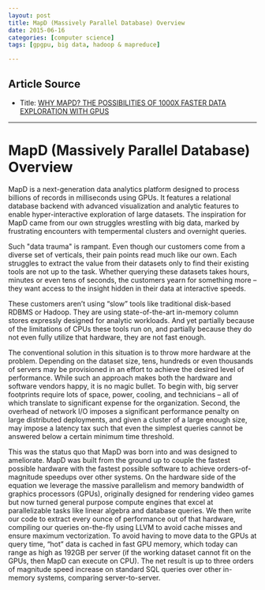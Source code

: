 ```yaml
---
layout: post
title: MapD (Massively Parallel Database) Overview
date: 2015-06-16
categories: [computer science]
tags: [gpgpu, big data, hadoop & mapreduce]

---
```


## Article Source
* Title: [WHY MAPD? THE POSSIBILITIES OF 1000X FASTER DATA EXPLORATION WITH GPUS](http://www.mapd.com/blog/2015/06/04/mapd/)

---

# MapD (Massively Parallel Database) Overview


MapD is a next-generation data analytics platform designed to process billions of records in milliseconds using GPUs. It features a relational database backend with advanced visualization and analytic features to enable hyper-interactive exploration of large datasets. The inspiration for MapD came from our own struggles wrestling with big data, marked by frustrating encounters with tempermental clusters and overnight queries.

Such "data trauma" is rampant. Even though our customers come from a diverse set of verticals, their pain points read much like our own. Each struggles to extract the value from their datasets only to find their existing tools are not up to the task. Whether querying these datasets takes hours, minutes or even tens of seconds, the customers yearn for something more – they want access to the insight hidden in their data at interactive speeds.

These customers aren’t using “slow” tools like traditional disk-based RDBMS or Hadoop. They are using state-of-the-art in-memory column stores expressly designed for analytic workloads. And yet partially because of the limitations of CPUs these tools run on, and partially because they do not even fully utilize that hardware, they are not fast enough.

The conventional solution in this situation is to throw more hardware at the problem. Depending on the dataset size, tens, hundreds or even thousands of servers may be provisioned in an effort to achieve the desired level of performance. While such an approach makes both the hardware and software vendors happy, it is no magic bullet. To begin with, big server footprints require lots of space, power, cooling, and technicians – all of which translate to significant expense for the organization. Second, the overhead of network I/O imposes a significant performance penalty on large distributed deployments, and given a cluster of a large enough size, may impose a latency tax such that even the simplest queries cannot be answered below a certain minimum time threshold.

This was the status quo that MapD was born into and was designed to ameliorate. MapD was built from the ground up to couple the fastest possible hardware with the fastest possible software to achieve orders-of-magnitude speedups over other systems. On the hardware side of the equation we leverage the massive parallelism and memory bandwidth of graphics processors (GPUs), originally designed for rendering video games but now turned general purpose compute engines that excel at parallelizable tasks like linear algebra and database queries. We then write our code to extract every ounce of performance out of that hardware, compiling our queries on-the-fly using LLVM to avoid cache misses and ensure maximum vectorization. To avoid having to move data to the GPUs at query time, “hot” data is cached in fast GPU memory, which today can range as high as 192GB per server (if the working dataset cannot fit on the GPUs, then MapD can execute on CPU). The net result is up to three orders of magnitude speed increase on standard SQL queries over other in-memory systems, comparing server-to-server.
